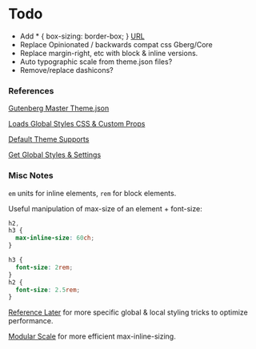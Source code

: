 # Todo

- Add * { box-sizing: border-box; } [URL](https://every-layout.dev/rudiments/boxes/)
- Replace Opinionated / backwards compat css Gberg/Core
- Replace margin-right, etc with block & inline versions.
- Auto typographic scale from theme.json files?
- Remove/replace dashicons?

### References
[Gutenberg Master Theme.json](https://github.com/WordPress/gutenberg/blob/trunk/lib/compat/wordpress-5.9/theme.json)

[Loads Global Styles CSS & Custom Props](https://github.com/WordPress/gutenberg/blob/trunk/lib/compat/wordpress-5.9/global-styles-css-custom-properties.php)

[Default Theme Supports](https://github.com/WordPress/gutenberg/blob/trunk/lib/compat/wordpress-5.9/default-theme-supports.php)

[Get Global Styles & Settings](https://github.com/WordPress/gutenberg/blob/da4c5d5d79b87ac043aab06c4b8f3fd6845141e4/lib/compat/wordpress-5.9/get-global-styles-and-settings.php#L87)

### Misc Notes

```em``` units for inline elements, ```rem``` for block elements.

Useful manipulation of max-size of an element + font-size:
```css
h2,
h3 {
  max-inline-size: 60ch;
}

h3 {
  font-size: 2rem;
}
h2 {
  font-size: 2.5rem;
}
```

[Reference Later](https://every-layout.dev/rudiments/global-and-local-styling/) for more specific global & local styling tricks
to optimize performance.

[Modular Scale](https://every-layout.dev/rudiments/axioms/) for more efficient max-inline-sizing.

